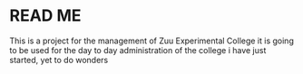 # READ ME

This is a project for the management of Zuu Experimental College
it is going to be used for the day to day administration of the college
i have just started, yet to do wonders
